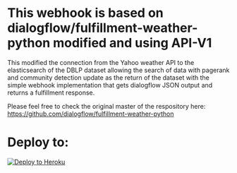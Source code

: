# This webhook is based on dialogflow/fulfillment-weather-python modified and using API-V1
This modified the connection from the Yahoo weather API to the elasticsearch of the DBLP dataset allowing the search of data with pagerank and community detection update as the return of the dataset with the simple webhook implementation that gets dialogflow JSON output and returns a fulfillment response.

Please feel free to check the original master of the respository here:
https://github.com/dialogflow/fulfillment-weather-python

# Deploy to:
[![Deploy to Heroku](https://www.herokucdn.com/deploy/button.svg)](https://heroku.com/deploy)
